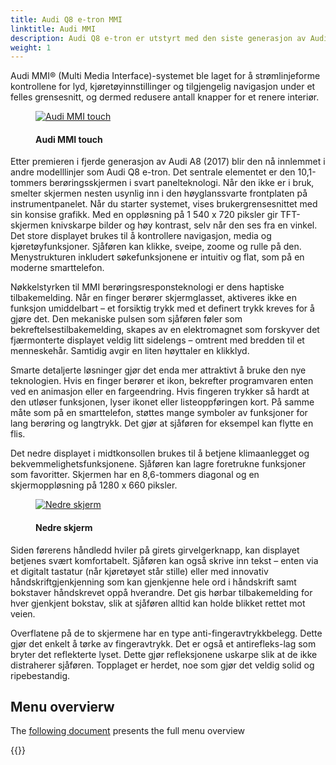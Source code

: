 ```yaml
---
title: Audi Q8 e-tron MMI
linktitle: Audi MMI
description: Audi Q8 e-tron er utstyrt med den siste generasjon av Audi sitt MMI-system med MMI touch-respons.
weight: 1
---
```


<!-- markdownlint-disable MD033 -->
Audi MMI® (Multi Media Interface)-systemet ble laget for å strømlinjeforme kontrollene for lyd, kjøretøyinnstillinger og tilgjengelig navigasjon under et felles grensesnitt, og dermed redusere antall knapper for et renere interiør.

<figure>
    <a href="https://media.electrichasgoneaudi.net/multimedia/models/e-tron/technology/uiandoperations/mmi/both_screens_1.jpg">
        <img src="https://media.electrichasgoneaudi.net/multimedia/models/e-tron/technology/uiandoperations/mmi/both_screens_1s.jpg"
        alt="Audi MMI touch" title="Audi MMI touch">
    </a>
    <figcaption><h4>Audi MMI touch</h4></figcaption>
</figure>


 Etter premieren i fjerde generasjon av Audi A8 (2017) blir den nå innlemmet i andre modelllinjer som Audi Q8 e-tron. Det sentrale elementet er den 10,1-tommers berøringsskjermen i svart panelteknologi. Når den ikke er i bruk, smelter skjermen nesten usynlig inn i den høyglanssvarte frontplaten på instrumentpanelet. Når du starter systemet, vises brukergrensesnittet med sin konsise grafikk. Med en oppløsning på 1 540 x 720 piksler gir TFT-skjermen knivskarpe bilder og høy kontrast, selv når den ses fra en vinkel. Det store displayet brukes til å kontrollere navigasjon, media og kjøretøyfunksjoner. Sjåføren kan klikke, sveipe, zoome og rulle på den. Menystrukturen inkludert søkefunksjonene er intuitiv og flat, som på en moderne smarttelefon.

Nøkkelstyrken til MMI berøringsresponsteknologi er dens haptiske tilbakemelding. Når en finger berører skjermglasset, aktiveres ikke en funksjon umiddelbart – et forsiktig trykk med et definert trykk kreves for å gjøre det. Den mekaniske pulsen som sjåføren føler som bekreftelsestilbakemelding, skapes av en elektromagnet som forskyver det fjærmonterte displayet veldig litt sidelengs – omtrent med bredden til et menneskehår. Samtidig avgir en liten høyttaler en klikklyd.

Smarte detaljerte løsninger gjør det enda mer attraktivt å bruke den nye teknologien. Hvis en finger berører et ikon, bekrefter programvaren enten ved en animasjon eller en fargeendring. Hvis fingeren trykker så hardt at den utløser funksjonen, lyser ikonet eller listeoppføringen kort. På samme måte som på en smarttelefon, støttes mange symboler av funksjoner for lang berøring og langtrykk. Det gjør at sjåføren for eksempel kan flytte en flis.

Det nedre displayet i midtkonsollen brukes til å betjene klimaanlegget og bekvemmelighetsfunksjonene. Sjåføren kan lagre foretrukne funksjoner som favoritter. Skjermen har en 8,6-tommers diagonal og en skjermoppløsning på 1280 x 660 piksler.

<figure>
    <a href="https://media.electrichasgoneaudi.net/multimedia/models/e-tron/technology/uiandoperations/mmi/second_screen_1.jpg">
        <img src="https://media.electrichasgoneaudi.net/multimedia/models/e-tron/technology/uiandoperations/mmi/second_screen_1s.jpg"
        alt="Nedre skjerm" title="Nedre skjerm">
    </a>
    <figcaption><h4>Nedre skjerm</h4></figcaption>
</figure>


Siden førerens håndledd hviler på girets girvelgerknapp, kan displayet betjenes svært komfortabelt. Sjåføren kan også skrive inn tekst – enten via et digitalt tastatur (når kjøretøyet står stille) eller med innovativ håndskriftgjenkjenning som kan gjenkjenne hele ord i håndskrift samt bokstaver håndskrevet oppå hverandre. Det gis hørbar tilbakemelding for hver gjenkjent bokstav, slik at sjåføren alltid kan holde blikket rettet mot veien.

Overflatene på de to skjermene har en type anti-fingeravtrykkbelegg. Dette gjør det enkelt å tørke av fingeravtrykk. Det er også et antirefleks-lag som bryter det reflekterte lyset. Dette gjør refleksjonene uskarpe slik at de ikke distraherer sjåføren. Topplaget er herdet, noe som gjør det veldig solid og ripebestandig.

## Menu overvierw

The [following document](https://media.electrichasgoneaudi.net/multimedia/models/e-tron/technology/uiandoperations/mmi/MMI%20Menu%20overview.pdf) presents the full menu overview


{{<children description="true" />}}
